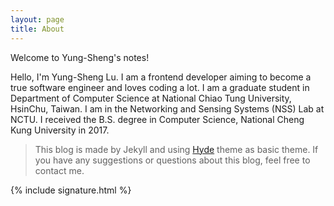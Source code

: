 ```yaml
---
layout: page
title: About
---
```

Welcome to Yung-Sheng's notes!

Hello, I'm Yung-Sheng Lu. I am a frontend developer aiming to become a true software engineer and loves coding a lot. I am a graduate student in Department of Computer Science at National Chiao Tung University, HsinChu, Taiwan. I am in the Networking and Sensing Systems (NSS) Lab at NCTU. I received the B.S. degree in Computer Science, National Cheng Kung University in 2017.

> This blog is made by Jekyll and using [Hyde](https://github.com/poole/hyde) theme as basic theme. If you have any suggestions or questions about this blog, feel free to contact me.

{% include signature.html %}